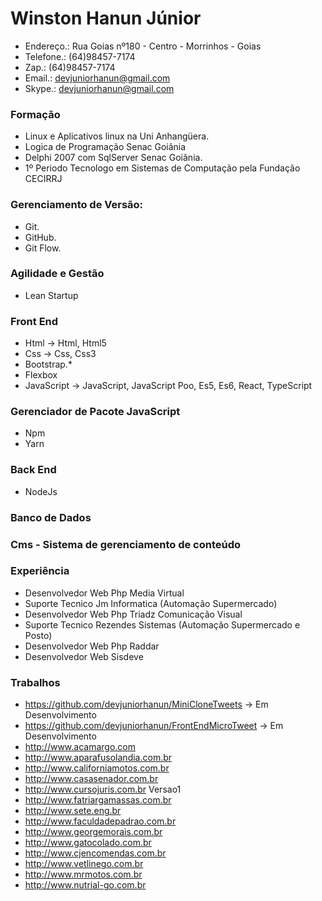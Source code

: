 # Winston Hanun Júnior

* Endereço.: Rua Goias nº180 - Centro - Morrinhos - Goias  
* Telefone.: (64)98457-7174
* Zap.:      (64)98457-7174  
* Email.: <devjuniorhanun@gmail.com>  
* Skype.: <devjuniorhanun@gmail.com>  

### Formação

* Linux e Aplicativos linux na Uni Anhangüera.
* Logica de Programação Senac Goiânia
* Delphi 2007 com SqlServer Senac Goiânia.
* 1º Periodo Tecnologo em Sistemas de Computação pela Fundação CECIRRJ

### Gerenciamento de Versão:

* Git.
* GitHub.
* Git Flow.

### Agilidade e Gestão
* Lean Startup

### Front End
* Html -> Html, Html5
* Css -> Css, Css3
* Bootstrap.*
* Flexbox
* JavaScript -> JavaScript, JavaScript Poo, Es5, Es6, React, TypeScript

### Gerenciador de Pacote JavaScript
* Npm
* Yarn

### Back End
* NodeJs
### Banco de Dados

### Cms - Sistema de gerenciamento de conteúdo

### Experiência
* Desenvolvedor Web Php Media Virtual 
* Suporte Tecnico Jm Informatica (Automação Supermercado)
* Desenvolvedor Web Php Triadz Comunicação Visual 
* Suporte Tecnico Rezendes Sistemas (Automação Supermercado e Posto)
* Desenvolvedor Web Php Raddar 
* Desenvolvedor Web Sisdeve

### Trabalhos
* https://github.com/devjuniorhanun/MiniCloneTweets -> Em Desenvolvimento
* https://github.com/devjuniorhanun/FrontEndMicroTweet -> Em Desenvolvimento
* http://www.acamargo.com
* http://www.aparafusolandia.com.br
* http://www.californiamotos.com.br
* http://www.casasenador.com.br
* http://www.cursojuris.com.br Versao1
* http://www.fatriargamassas.com.br
* http://www.sete.eng.br
* http://www.faculdadepadrao.com.br
* http://www.georgemorais.com.br
* http://www.gatocolado.com.br
* http://www.cjencomendas.com.br
* http://www.vetlinego.com.br
* http://www.mrmotos.com.br
* http://www.nutrial-go.com.br
